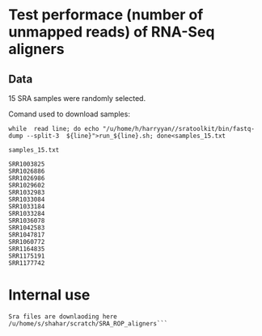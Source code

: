# Test performace (number of unmapped reads) of RNA-Seq aligners

## Data 

15 SRA samples were randomly selected. 

Comand used to download samples:

```
while  read line; do echo "/u/home/h/harryyan//sratoolkit/bin/fastq-dump --split-3  ${line}">run_${line}.sh; done<samples_15.txt 
```

```
samples_15.txt

SRR1003825
SRR1026886
SRR1026986
SRR1029602
SRR1032983
SRR1033084
SRR1033184
SRR1033284
SRR1036078
SRR1042583
SRR1047817
SRR1060772
SRR1164835
SRR1175191
SRR1177742
```


# Internal use

```
Sra files are downlaoding here
/u/home/s/shahar/scratch/SRA_ROP_aligners```



